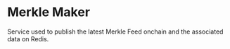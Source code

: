 # Merkle Maker

Service used to publish the latest Merkle Feed onchain and the associated data on Redis.
